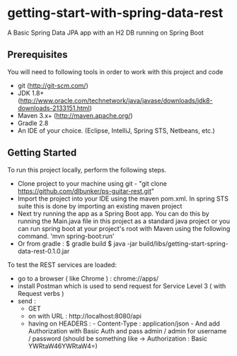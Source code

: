 getting-start-with-spring-data-rest
============

A Basic Spring Data JPA app with an H2 DB running on Spring Boot

Prerequisites
-------------
You will need to following tools in order to work with this project and code

* git (http://git-scm.com/)
* JDK 1.8+ (http://www.oracle.com/technetwork/java/javase/downloads/jdk8-downloads-2133151.html)
* Maven 3.x+ (http://maven.apache.org/)
* Gradle 2.8
* An IDE of your choice.  (Eclipse, IntelliJ, Spring STS, Netbeans, etc.)

Getting Started
---------------
To run this project locally, perform the following steps.

* Clone project to your machine using git - "git clone https://github.com/dlbunker/ps-guitar-rest.git"
* Import the project into your IDE using the maven pom.xml.  In spring STS suite this is done by importing
an existing maven project
* Next try running the app as a Spring Boot app.  You can do this by running the Main.java file in this
project as a standard java project or you can run spring boot at your project's root with Maven using the
following command.  'mvn spring-boot:run'
* Or from gradle : 
$ gradle build
$ java -jar build/libs/getting-start-spring-data-rest-0.1.0.jar

To test the REST services are loaded:
- go to a browser ( like Chrome ) : chrome://apps/
- install Postman which is used to send request for Service Level 3 ( with Request verbs )
- send :
   - GET
   - on with URL : http://localhost:8080/api
   - having on HEADERS :
         - Content-Type : application/json
         - And add Authorization with Basic Auth and pass admin / admin for username / password
		 (should be something like -> Authorization : Basic YWRtaW46YWRtaW4=)
